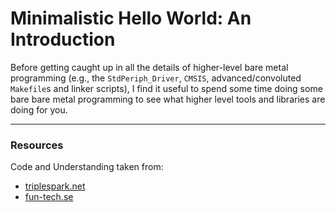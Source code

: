 Minimalistic Hello World: An Introduction
=========================================

Before getting caught up in all the details of higher-level bare metal programming (e.g., the `StdPeriph_Driver`, `CMSIS`, advanced/convoluted `Makefile`s and linker scripts), I find it useful to spend some time doing some bare bare metal programming to see what higher level tools and libraries are doing for you.

-----------------------------

### Resources ###

Code and Understanding taken from:
- [triplespark.net](http://www.triplespark.net/elec/pdev/arm/stm32.html)
- [fun-tech.se](http://fun-tech.se/stm32/index.php)

